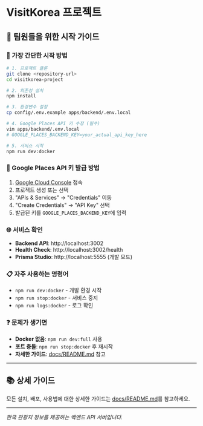 # VisitKorea 프로젝트

## 👥 팀원들을 위한 시작 가이드

### **🚀 가장 간단한 시작 방법**

```bash
# 1. 프로젝트 클론
git clone <repository-url>
cd visitkorea-project

# 2. 의존성 설치
npm install

# 3. 환경변수 설정
cp config/.env.example apps/backend/.env.local

# 4. Google Places API 키 수정 (필수)
vim apps/backend/.env.local
# GOOGLE_PLACES_BACKEND_KEY=your_actual_api_key_here

# 5. 서비스 시작
npm run dev:docker
```

### **🔑 Google Places API 키 발급 방법**
1. [Google Cloud Console](https://console.cloud.google.com/) 접속
2. 프로젝트 생성 또는 선택
3. "APIs & Services" → "Credentials" 이동
4. "Create Credentials" → "API Key" 선택
5. 발급된 키를 `GOOGLE_PLACES_BACKEND_KEY`에 입력

### **🌐 서비스 확인**
- **Backend API**: http://localhost:3002
- **Health Check**: http://localhost:3002/health
- **Prisma Studio**: http://localhost:5555 (개발 모드)

### **📋 자주 사용하는 명령어**
- `npm run dev:docker` - 개발 환경 시작
- `npm run stop:docker` - 서비스 중지
- `npm run logs:docker` - 로그 확인

### **❓ 문제가 생기면**
- **Docker 없음**: `npm run dev:full` 사용
- **포트 충돌**: `npm run stop:docker` 후 재시작
- **자세한 가이드**: [docs/README.md](docs/README.md) 참고

---

## 📚 상세 가이드

모든 설치, 배포, 사용법에 대한 상세한 가이드는 [docs/README.md](docs/README.md)를 참고하세요.

---

*한국 관광지 정보를 제공하는 백엔드 API 서버입니다.*

